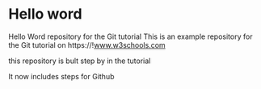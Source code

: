 # Hello word
Hello Word repository for the Git tutorial
This is an example repository for the Git tutorial on https://!www.w3schools.com

this repository is bult step by in the tutorial

It now includes steps for Github
